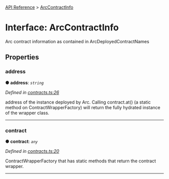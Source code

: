 [API Reference](../README.md) > [ArcContractInfo](../interfaces/ArcContractInfo.md)



# Interface: ArcContractInfo


Arc contract information as contained in ArcDeployedContractNames


## Properties
<a id="address"></a>

###  address

**●  address**:  *`string`* 

*Defined in [contracts.ts:26](https://github.com/daostack/arc.js/blob/616f6e7/lib/contracts.ts#L26)*



address of the instance deployed by Arc. Calling contract.at() (a static method on ContractWrapperFactory) will return the fully hydrated instance of the wrapper class.




___

<a id="contract"></a>

###  contract

**●  contract**:  *`any`* 

*Defined in [contracts.ts:20](https://github.com/daostack/arc.js/blob/616f6e7/lib/contracts.ts#L20)*



ContractWrapperFactory that has static methods that return the contract wrapper.




___



